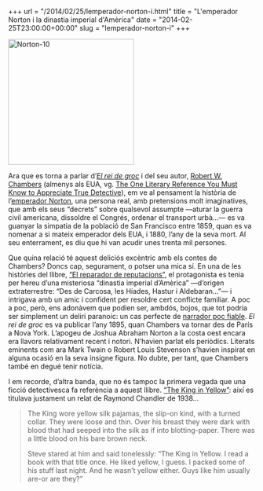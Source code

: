 +++
url = "/2014/02/25/lemperador-norton-i.html"
title = "L'emperador Norton i la dinastia imperial d'Amèrica"
date = "2014-02-25T23:00:00+00:00"
slug = "lemperador-norton-i"
+++

<a title="His Imperial Majesty Emperor Norton I, via Wikimedia Commons" href="http://commons.wikimedia.org/wiki/File%3ANorton-10.jpg"><img width="256" alt="Norton-10" src="http://upload.wikimedia.org/wikipedia/commons/thumb/f/fc/Norton-10.jpg/256px-Norton-10.jpg" /></a>

Ara que es torna a parlar d’[*El rei de groc*](http://en.wikipedia.org/wiki/The_King_in_Yellow) i del seu autor, [Robert W. Chambers](http://en.wikipedia.org/wiki/Robert_W._Chambers) (almenys als EUA, vg. [The One Literary Reference You Must Know to Appreciate ​True Detective](http://io9.com/the-one-literary-reference-you-must-know-to-appreciate-1523076497)), em ve al pensament la història de l’[emperador Norton](http://en.wikipedia.org/wiki/Emperor_Norton), una persona real, amb pretensions molt imaginatives, que amb els seus “decrets” sobre qualsevol assumpte —aturar la guerra civil americana, dissoldre el Congrés, ordenar el transport urbà…— es va guanyar la simpatia de la població de San Francisco entre 1859, quan es va nomenar a si mateix emperador dels EUA, i 1880, l’any de la seva mort. Al seu enterrament, es diu que hi van acudir unes trenta mil persones.

Que quina relació té aquest deliciós excèntric amb els contes de Chambers? Doncs cap, segurament, o potser una mica sí. En una de les històries del llibre, [“El reparador de reputacions”](http://en.wikipedia.org/wiki/The_Repairer_of_Reputations), el protagonista es tenia per hereu d’una misteriosa “dinastia imperial d’Amèrica” —d’origen extraterrestre: “Des de Carcosa, les Híades, Hastur i Aldebaran…”— i intrigava amb un amic i confident per resoldre cert conflicte familiar. A poc a poc, però, ens adonàvem que podien ser, ambdós, bojos, que tot podria ser simplement un deliri paranoic: un cas perfecte de [narrador poc fiable](http://en.wikipedia.org/wiki/Unreliable_narrator). *El rei de groc* es va publicar l’any 1895, quan Chambers va tornar des de París a Nova York. L’apogeu de Joshua Abraham Norton a la costa oest encara era llavors relativament recent i notori. N’havien parlat els periòdics. Literats eminents com ara Mark Twain o Robert Louis Stevenson s’havien inspirat en alguna ocasió en la seva insigne figura. No dubte, per tant, que Chambers també en degué tenir notícia.

I em recorde, d’altra banda, que no és tampoc la primera vegada que una ficció detectivesca fa referència a aquest llibre. [“The King in Yellow”](http://www.ae-lib.org.ua/texts-c/chandler__the_king_in_yellow__en.htm): així es titulava justament un relat de Raymond Chandler de 1938…

> The King wore yellow silk pajamas, the slip-on kind, with a turned collar. They were loose and thin. Over his breast they were dark with blood that had seeped into the silk as if into blotting-paper. There was a little blood on his bare brown neck.
> 
> Steve stared at him and said tonelessly: “The King in Yellow. I read a book with that title once. He liked yellow, I guess. I packed some of his stuff last night. And he wasn’t yellow either. Guys like him usually are-or are they?”

